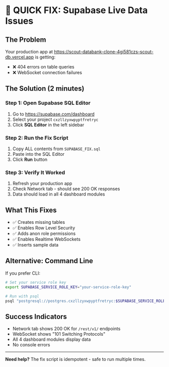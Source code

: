 # 🚨 QUICK FIX: Supabase Live Data Issues

## The Problem
Your production app at https://scout-databank-clone-4gi581czs-scout-db.vercel.app is getting:
- ❌ 404 errors on table queries 
- ❌ WebSocket connection failures

## The Solution (2 minutes)

### Step 1: Open Supabase SQL Editor
1. Go to https://supabase.com/dashboard
2. Select your project `cxzllzyxwpyptfretryc`
3. Click **SQL Editor** in the left sidebar

### Step 2: Run the Fix Script
1. Copy ALL contents from `SUPABASE_FIX.sql`
2. Paste into the SQL Editor
3. Click **Run** button

### Step 3: Verify It Worked
1. Refresh your production app
2. Check Network tab - should see 200 OK responses
3. Data should load in all 4 dashboard modules

## What This Fixes
- ✅ Creates missing tables
- ✅ Enables Row Level Security
- ✅ Adds anon role permissions
- ✅ Enables Realtime WebSockets
- ✅ Inserts sample data

## Alternative: Command Line
If you prefer CLI:
```bash
# Set your service role key
export SUPABASE_SERVICE_ROLE_KEY="your-service-role-key"

# Run with psql
psql "postgresql://postgres.cxzllzyxwpyptfretryc:$SUPABASE_SERVICE_ROLE_KEY@aws-0-us-west-1.pooler.supabase.com:6543/postgres" -f SUPABASE_FIX.sql
```

## Success Indicators
- Network tab shows 200 OK for `/rest/v1/` endpoints
- WebSocket shows "101 Switching Protocols"
- All 4 dashboard modules display data
- No console errors

---

**Need help?** The fix script is idempotent - safe to run multiple times.